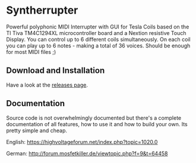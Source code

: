 # Syntherrupter
Powerful polyphonic MIDI Interrupter with GUI for Tesla Coils based on the TI Tiva TM4C1294XL microcontroller board and a Nextion resistive Touch Display.
You can control up to 6 different coils simultaneously. On each coil you can play up to 6 notes - making a total of 36 voices. Should be enough for most MIDI files ;) 

## Download and Installation
Have a look at the [releases page](https://github.com/MMMZZZZ/Syntherrupter/releases).

## Documentation
Source code is not overwhelmingly documented but there's a complete documentation of all features, how to use it and how to build your own. Its pretty simple and cheap.

English: https://highvoltageforum.net/index.php?topic=1020.0

German: http://forum.mosfetkiller.de/viewtopic.php?f=9&t=64458
